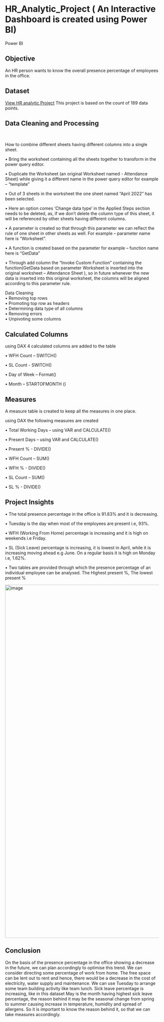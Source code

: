 # HR_Analytic_Project ( An Interactive Dashboard is created using Power BI)
Power BI
## Objective 
An HR person wants to know the overall presence percentage of employees in the office. 

## Dataset
<a href = "https://github.com/rinasingh1/HR_Analytic_Project/blob/main/Attendance%20Sheet.xlsx"> View HR analytic Project</a> This project is based on the count of 189 data points. 

## Data Cleaning and Processing
<br>

How to combine different sheets having different columns into a single sheet. 

•	Bring the worksheet containing all the sheets together to transform in the power query editor.
<br>

•	Duplicate the Worksheet (an original Worksheet named - Attendance Sheet) while giving it a different name in the power query editor for example – “template”
<br>

•	Out of 3 sheets in the worksheet the one sheet named “April 2022” has been selected. 
<br>

•	Here an option comes ‘Change data type’ in the Applied Steps section needs to be deleted, as, if we don’t delete the column type of this sheet, it will be referenced by other sheets having different columns.
<br>

•	A parameter is created so that through this parameter we can reflect the rule of one sheet in other sheets as well. For example –  parameter name here is “Worksheet”.
<br>

•	A function is created based on the parameter for example –  function name here is “GetData”
<br>

•	Through add column the “Invoke Custom Function” containing the function(GetData based on parameter Worksheet is inserted into the original worksheet – Attendance Sheet ), so in future whenever the new data is inserted into this original worksheet, the columns will be aligned according to this parameter rule. 
<br> 

Data Cleaning 
<br>
•	Removing top rows
<br>
•	Promoting top row as headers 
<br>
•	Determining data type of all columns 
<br>
•	Removing errors
<br>
•	Unpivoting some columns

## Calculated Columns 
using DAX 4 calculated columns are added to the table 
<br>

•	WFH Count – SWITCH()
<br>

•	SL Count -  SWITCH()
<br>

•	Day of Week – Format()
<br>

•	Month – STARTOFMONTH ()


## Measures 
A measure table is created to keep all the measures in one place.
<br> 

using DAX the following measures are created 
<br>

•	Total Working Days – using VAR and CALCULATE()
<br>

•	Present Days – using VAR and CALCULATE()
<br>

•	Present % - DIVIDE()
<br>


•	WFH Count – SUM()
<br> 

•	WFH % - DIVIDE()
<br>

•	SL Count – SUM()
<br>

•	SL % - DIVIDE()

## Project Insights 
•	The total presence percentage in the office  is 91.83% and it is decreasing. 
<br>


•	Tuesday is the day when most of the employees are present i.e, 93%.
<br>


•	WFH (Working From Home) percentage is increasing and it is high on weekends i.e Friday.
<br>



•	SL (Sick Leave) percentage is increasing, it is lowest in April, while it is increasing moving ahead e.g June. On a regular basis it is high on Monday i.e, 1.62%.
<br>



•	Two tables are provided through which the presence percentage of an individual employee can be analysed. The Highest present %, The lowest present %

<img width="2000" height="1156" alt="image" src="https://github.com/user-attachments/assets/af654c86-72ae-4054-a2a9-d467ca700e94" />


## Conclusion 
On the basis of the presence percentage in the office showing a decrease in the future, we can plan accordingly to optimise this trend. We can consider directing some percentage of work from home. The free space can be lent out to rent and hence, there would be a decrease in the cost of electricity, water supply and maintenance. We can use Tuesday to arrange some team building activity like team lunch. 
Sick leave percentage is increasing, like in this dataset May is the month having highest sick leave percentage, the reason behind it may be the seasonal change from spring to summer causing increase in temperature, humidity and spread of allergens. So it is important to know the reason behind it, so that we can take measures accordingly. 










